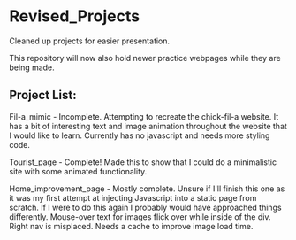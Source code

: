 # Revised_Projects
Cleaned up projects for easier presentation.

This repository will now also hold newer practice webpages while they are being made. 

Project List:
-

Fil-a_mimic - Incomplete. Attempting to recreate the chick-fil-a website. It has a bit of interesting text and image animation throughout the website that I would like to learn. Currently has no javascript and needs more styling code.

Tourist_page - Complete! Made this to show that I could do a minimalistic site with some animated functionality.

Home_improvement_page - Mostly complete. Unsure if I'll finish this one as it was my first attempt at injecting Javascript into a static page from scratch. If I were to do this again I probably would have approached things differently. Mouse-over text for images flick over while inside of the div. Right nav is misplaced. Needs a cache to improve image load time.  
